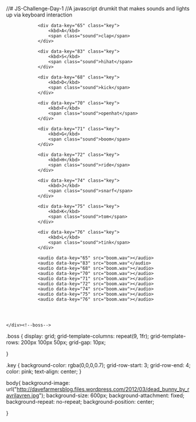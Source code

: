 //# JS-Challenge-Day-1
//A javascript drumkit that makes sounds and lights up via keyboard interaction
<!DOCTYPE html>
<html>
<head>
	<title>JS DAY1 Drumkit</title>
	<link rel="stylesheet" type="text/css" href="style.css">
	<script src="script.js"></script>
</head>
<body>
	<div class="boss">
		
				<div data-key="65" class="key">
					<kbd>A</kbd>
					<span class="sound">clap</span>
				</div>

				<div data-key="83" class="key">
					<kbd>S</kbd>
					<span class="sound">hihat</span>
				</div>

				<div data-key="68" class="key">
					<kbd>D</kbd>
					<span class="sound">kick</span>
				</div>

				<div data-key="70" class="key">
					<kbd>F</kbd>
					<span class="sound">openhat</span>
				</div>

				<div data-key="71" class="key">
					<kbd>G</kbd>
					<span class="sound">boom</span>
				</div>

				<div data-key="72" class="key">
					<kbd>H</kbd>
					<span class="sound">ride</span>
				</div>

				<div data-key="74" class="key">
					<kbd>J</kbd>
					<span class="sound">snarf</span>
				</div>

				<div data-key="75" class="key">
					<kbd>K</kbd>
					<span class="sound">tom</span>
				</div>

				<div data-key="76" class="key">
					<kbd>L</kbd>
					<span class="sound">tink</span>
				</div>

				<audio data-key="65" src="boom.wav"></audio>
				<audio data-key="83" src="boom.wav"</audio>
				<audio data-key="68" src="boom.wav"></audio>
				<audio data-key="70" src="boom.wav"></audio>
				<audio data-key="71" src="boom.wav"></audio>
				<audio data-key="72" src="boom.wav"></audio>
				<audio data-key="74" src="boom.wav"></audio>
				<audio data-key="75" src="boom.wav"></audio>
				<audio data-key="76" src="boom.wav"></audio>
				

			

	</div><!--boss-->
</body>
</html>


.boss {
	display: grid;
	grid-template-columns:  repeat(9, 1fr);
	grid-template-rows: 200px 100px 50px;
	grid-gap: 10px;
	
}



.key {
	background-color: rgba(0,0,0,0.7);
	grid-row-start: 3;
	grid-row-end: 4;	
	color: pink;
	text-align: center;
}




body{
	background-image: url("http://davefarmersblog.files.wordpress.com/2012/03/dead_bunny_by_ravrilavren.jpg");
	background-size: 600px;
	background-attachment: fixed;
	background-repeat: no-repeat;
	background-position: center;
	
}



<script>
window.addEventListener('keydown', function(e){
	const audio = document.querySelector(`audio[data-key="${e.keyCode}"]`);
	if(!audio) return; //stop the function from running all together
	audio.play();
});
  </script>
